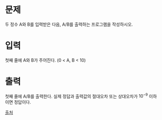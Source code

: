 # 문제

두 정수 A와 B를 입력받은 다음, A/B를 출력하는 프로그램을 작성하시오.

# 입력

첫째 줄에 A와 B가 주어진다. (0 < A, B < 10)

# 출력

첫째 줄에 A/B를 출력한다. 실제 정답과 출력값의 절대오차 또는 상대오차가 $10^{-9}$ 이하이면 정답이다.

[출처](https://www.acmicpc.net/problem/1008)

